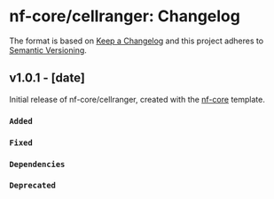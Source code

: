 # nf-core/cellranger: Changelog

The format is based on [Keep a Changelog](https://keepachangelog.com/en/1.0.0/)
and this project adheres to [Semantic Versioning](https://semver.org/spec/v2.0.0.html).

## v1.0.1 - [date]

Initial release of nf-core/cellranger, created with the [nf-core](https://nf-co.re/) template.

### `Added`

### `Fixed`

### `Dependencies`

### `Deprecated`
